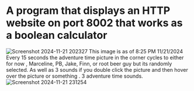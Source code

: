 # A program that displays an HTTP website on port 8002 that works as a boolean calculator

![Screenshot 2024-11-21 202327](https://github.com/user-attachments/assets/4c35ad1a-70f3-4acf-9830-a923ab2b5ba6)
This image is as of 
8:25 PM 11/21/2024
Every 15 seconds the adventure time picture in the corner cycles to either for now , Marceline, PB, Jake, Finn, or root beer guy but
its randomly selected. 
As well as 3 sounds if you double click the picture and then hover over the picture or something . 
3 adventure time sounds. 
![Screenshot 2024-11-21 231254](https://github.com/user-attachments/assets/b012d758-12ef-4284-abf2-25a585b2b67f)
